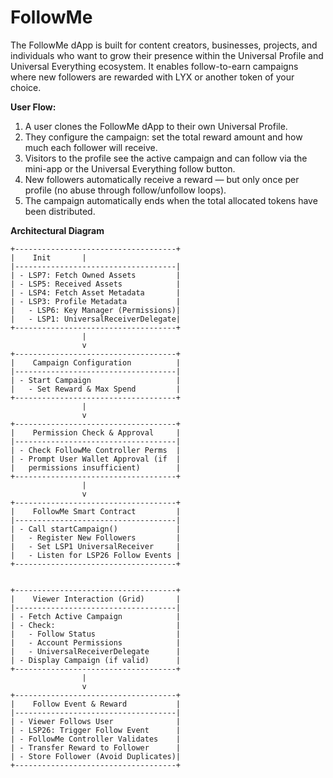 # FollowMe
The FollowMe dApp is built for content creators, businesses, projects, and individuals who want to grow their presence within the Universal Profile and Universal Everything ecosystem. It enables follow-to-earn campaigns where new followers are rewarded with LYX or another token of your choice.

**User Flow:**
1. A user clones the FollowMe dApp to their own Universal Profile.
2. They configure the campaign: set the total reward amount and how much each follower will receive.
3. Visitors to the profile see the active campaign and can follow via the mini-app or the Universal Everything follow button.
4. New followers automatically receive a reward — but only once per profile (no abuse through follow/unfollow loops).
5. The campaign automatically ends when the total allocated tokens have been distributed.


**Architectural Diagram**
```text
+------------------------------------+
|    Init       |
|------------------------------------|
| - LSP7: Fetch Owned Assets         |
| - LSP5: Received Assets            |
| - LSP4: Fetch Asset Metadata       |
| - LSP3: Profile Metadata           |
|   - LSP6: Key Manager (Permissions)|
|   - LSP1: UniversalReceiverDelegate|
+------------------------------------+
                |
                v
+------------------------------------+
|    Campaign Configuration          |
|------------------------------------|
| - Start Campaign                   |
|   - Set Reward & Max Spend         |
+------------------------------------+
                |
                v
+------------------------------------+
|    Permission Check & Approval     |
|------------------------------------|
| - Check FollowMe Controller Perms  |
| - Prompt User Wallet Approval (if  |
|   permissions insufficient)        |
+------------------------------------+
                |
                v
+------------------------------------+
|    FollowMe Smart Contract         |
|------------------------------------|
| - Call startCampaign()             |
|   - Register New Followers         |
|   - Set LSP1 UniversalReceiver     |
|   - Listen for LSP26 Follow Events |
+------------------------------------+


+------------------------------------+
|    Viewer Interaction (Grid)       |
|------------------------------------|
| - Fetch Active Campaign            |
| - Check:                           |
|   - Follow Status                  |
|   - Account Permissions            |
|   - UniversalReceiverDelegate      |
| - Display Campaign (if valid)      |
+------------------------------------+
                |
                v
+------------------------------------+
|    Follow Event & Reward           |
|------------------------------------|
| - Viewer Follows User              |
| - LSP26: Trigger Follow Event      |
| - FollowMe Controller Validates    |
| - Transfer Reward to Follower      |
| - Store Follower (Avoid Duplicates)|
+------------------------------------+
